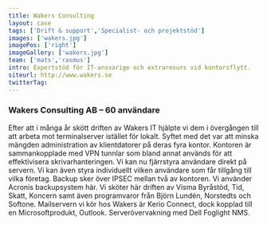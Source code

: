 ```yaml
---
title: Wakers Consulting
layout: case
tags: ['Drift & support','Specialist- och projektstöd']
images: ['wakers.jpg']
imagePos: ['right']
imageGallery: ['wakers.jpg']
team: ['mats','rasmus']
intro: Expertstöd för IT-ansvarige och extraresurs vid kontorsflytt.
siteurl: http://www.wakers.se
twitterTag:
---
```


### Wakers Consulting AB – 60 användare
Efter att i många år skött driften av Wakers IT hjälpte vi dem i övergången till att arbeta mot terminalserver istället för lokalt. Syftet med det var att minska mängden administration av klientdatorer på deras fyra kontor.
Kontoren är sammankopplade med VPN tunnlar som bland annat används för att effektivisera skrivarhanteringen.
Vi kan nu fjärrstyra användare direkt på servern. Vi kan även styra individuellt vilken användare som får tillgång till vilka företag.
Backup sker över IPSEC mellan två av kontoren. Vi använder Acronis backupsystem här.
Vi sköter här driften av Visma Byråstöd, Tid, Skatt, Koncern samt även programvaror från Björn Lundén, Norstedts och Softone. 
Mailservern vi kör hos Wakers är Kerio Connect, dock kopplad till en Microsoftprodukt, Outlook.
Serverövervakning med Dell Foglight NMS.
